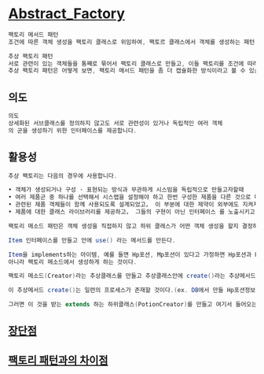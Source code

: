 # [Abstract_Factory](https://victorydntmd.tistory.com/300)
```java
팩토리 메서드 패턴
조건에 따른 객체 생성을 팩토리 클래스로 위임하여, 팩토르 클래스에서 객체를 생성하는 패턴 ( 링크 )

추상 팩토리 패턴
서로 관련이 있는 객체들을 통째로 묶어서 팩토리 클래스로 만들고, 이들 팩토리를 조건에 따라 생성하도록 다시 팩토리를 만들어서 객체를 생성하는 패턴
추상 팩토리 패턴은 어떻게 보면, 팩토리 메서드 패턴을 좀 더 캡슐화한 방식이라고 볼 수 있습니다.
```

## 의도
```java
의도
상세화된 서브클래스를 정의하지 않고도 서로 관련성이 있거나 독립적인 여러 객체
의 군을 생성하기 위한 인터페이스를 제공합니다. 

```

## 활용성
```java
추상 팩토리는 다음의 경우에 사용합니다.

• 객체가 생성되거나 구성 · 표현되는 방식과 무관하게 시스빔을 독립적으로 만들고자할때
• 여러 제품군 중 하나를 선택해서 시스랩을 설정해야 하고 한번 구성한 제품을 다른 것으로 대체할 수 있을 때
• 관련된 제품 객체들이 함께 사용되도록 설계되었고， 이 부분에 대한 제약이 외부에도 지켜지도록 하고 싶을 때
• 제품에 대한 클래스 라이브러리를 제공하고， 그들의 구현이 아닌 인터페이스 를 노출시키고 싶을 때 
```


```JAVA
팩토리 메소드 패턴은 객체 생성을 직접하지 않고 하위 클래스가 어떤 객체 생성을 할지 결정하도록 위임하는 디자인 패턴이다.

Item 인터페이스를 만들고 안에 use() 라는 메서드를 만든다.

Item을 implements하는 아이템, 예를 들면 Hp포션, Mp포션이 있다고 가정하면 Hp포션과 Mp포션을 직접 생성하는 것이
아니라 팩토리 메소드에서 생성하게 하는 것이다.

팩토리 메소드(Creator)라는 추상클래스를 만들고 추상클래스안에 create()라는 추상메서드를 만든다.

이 추상메서드 create()는 일련의 프로세스가 존재할 것이다.(ex. DB에서 만들 Hp포션정보 획득->객체 생성->객체 생성 로그 저장)

그러면 이 것을 받는 extends 하는 하위클래스(PotionCreator)를 만들고 여기서 들어오는 인자(String)로 알맞은 객체를 생성한다. 

```

## [장단점](https://beomseok95.tistory.com/246)


## [팩토리 패턴과의 차이점](https://gyrfalcon.tistory.com/entry/Factory-Method-%ED%8C%A8%ED%84%B4%EA%B3%BC-Abstract-Factory-%ED%8C%A8%ED%84%B4%EC%9D%98-%EC%B0%A8%EC%9D%B4%EC%A0%90)


